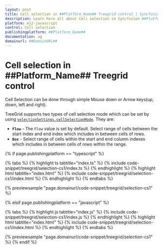 ```yaml
---
layout: post
title: Cell selection in ##Platform_Name## Treegrid control | Syncfusion
description: Learn here all about Cell selection in Syncfusion ##Platform_Name## Treegrid control of Syncfusion Essential JS 2 and more.
platform: ej2-javascript
control: Cell selection 
publishingplatform: ##Platform_Name##
documentation: ug
domainurl: ##DomainURL##
---
```


# Cell selection in ##Platform_Name## Treegrid control

Cell Selection can be done through simple Mouse down or Arrow keys(up, down, left and right).

TreeGrid supports two types of cell selection mode which can be set by using
[`selectionSettings.cellSelectionMode`](../../api/treegrid/selectionSettings/#cellselectionmode). They are:

* **`Flow`** - The `Flow` value is set by default.
Select range of cells between the start index and end index which includes in between cells of rows.
* **`Box`** - Select range of cells within the start and end column indexes which includes in between cells of rows within the range.

{% if page.publishingplatform == "typescript" %}

 {% tabs %}
{% highlight ts tabtitle="index.ts" %}
{% include code-snippet/treegrid/selection-cs1/index.ts %}
{% endhighlight %}
{% highlight html tabtitle="index.html" %}
{% include code-snippet/treegrid/selection-cs1/index.html %}
{% endhighlight %}
{% endtabs %}
        
{% previewsample "page.domainurl/code-snippet/treegrid/selection-cs1" %}

{% elsif page.publishingplatform == "javascript" %}

{% tabs %}
{% highlight js tabtitle="index.js" %}
{% include code-snippet/treegrid/selection-cs1/index.js %}
{% endhighlight %}
{% highlight html tabtitle="index.html" %}
{% include code-snippet/treegrid/selection-cs1/index.html %}
{% endhighlight %}
{% endtabs %}

{% previewsample "page.domainurl/code-snippet/treegrid/selection-cs1" %}
{% endif %}